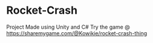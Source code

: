 # Rocket-Crash
Project Made using Unity and C#
Try the game @
https://sharemygame.com/@Kowikie/rocket-crash-thing
